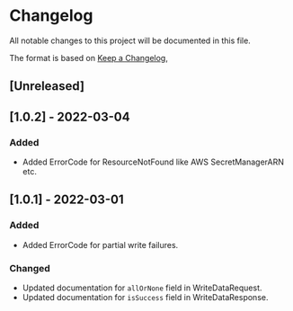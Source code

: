 # Changelog

All notable changes to this project will be documented in this file.

The format is based on [Keep a Changelog](https://keepachangelog.com/en/1.0.0/),

## [Unreleased]

## [1.0.2] - 2022-03-04
### Added
- Added ErrorCode for ResourceNotFound like AWS SecretManagerARN etc.

## [1.0.1] - 2022-03-01
### Added
- Added ErrorCode for partial write failures.

### Changed
- Updated documentation for `allOrNone` field in WriteDataRequest.
- Updated documentation for `isSuccess` field in WriteDataResponse.